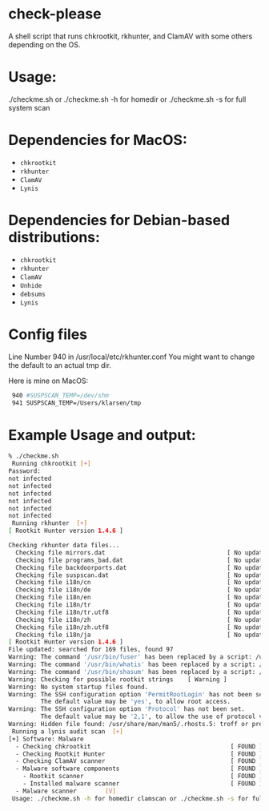 # check-please
A shell script that runs chkrootkit, rkhunter, and ClamAV with some others depending on the OS.

# Usage:
./checkme.sh or ./checkme.sh -h for homedir or ./checkme.sh -s for full system scan


# Dependencies for MacOS:
- `chkrootkit`
- `rkhunter`
- `ClamAV`
- `Lynis`

# Dependencies for Debian-based distributions:
- `chkrootkit`
- `rkhunter`
- `ClamAV`
- `Unhide`
- `debsums`
- `Lynis`


# Config files
Line Number 940 in  /usr/local/etc/rkhunter.conf
You might want to change the default to an actual tmp dir.

Here is mine on MacOS:
```bash
 940 #SUSPSCAN_TEMP=/dev/shm
 941 SUSPSCAN_TEMP=/Users/klarsen/tmp
 ```


# Example Usage and output:
```bash
% ./checkme.sh
 Running chkrootkit [+]
Password:
not infected
not infected
not infected
not infected
not infected
not infected
 Running rkhunter  [+]
[ Rootkit Hunter version 1.4.6 ]

Checking rkhunter data files...
  Checking file mirrors.dat                                  [ No update ]
  Checking file programs_bad.dat                             [ No update ]
  Checking file backdoorports.dat                            [ No update ]
  Checking file suspscan.dat                                 [ No update ]
  Checking file i18n/cn                                      [ No update ]
  Checking file i18n/de                                      [ No update ]
  Checking file i18n/en                                      [ No update ]
  Checking file i18n/tr                                      [ No update ]
  Checking file i18n/tr.utf8                                 [ No update ]
  Checking file i18n/zh                                      [ No update ]
  Checking file i18n/zh.utf8                                 [ No update ]
  Checking file i18n/ja                                      [ No update ]
[ Rootkit Hunter version 1.4.6 ]
File updated: searched for 169 files, found 97
Warning: The command '/usr/bin/fuser' has been replaced by a script: /usr/bin/fuser: Perl script text executable
Warning: The command '/usr/bin/whatis' has been replaced by a script: /usr/bin/whatis: POSIX shell script text executable, ASCII text
Warning: The command '/usr/bin/shasum' has been replaced by a script: /usr/bin/shasum: Perl script text executable
Warning: Checking for possible rootkit strings    [ Warning ]
Warning: No system startup files found.
Warning: The SSH configuration option 'PermitRootLogin' has not been set.
         The default value may be 'yes', to allow root access.
Warning: The SSH configuration option 'Protocol' has not been set.
         The default value may be '2,1', to allow the use of protocol version 1.
Warning: Hidden file found: /usr/share/man/man5/.rhosts.5: troff or preprocessor input text, ASCII text
 Running a lynis audit scan  [+]
[+] Software: Malware
  - Checking chkrootkit                                       [ FOUND ]
  - Checking Rootkit Hunter                                   [ FOUND ]
  - Checking ClamAV scanner                                   [ FOUND ]
  - Malware software components                               [ FOUND ]
    - Rootkit scanner                                         [ FOUND ]
    - Installed malware scanner                               [ FOUND ]
  - Malware scanner        [V]
 Usage: ./checkme.sh -h for homedir clamscan or ./checkme.sh -s for full system clamscan
```